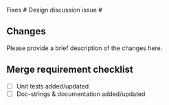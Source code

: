 Fixes #
Design discussion issue #

## Changes

Please provide a brief description of the changes here.

## Merge requirement checklist

* [ ] Unit tests added/updated
* [ ] Doc-strings & documentation added/updated
